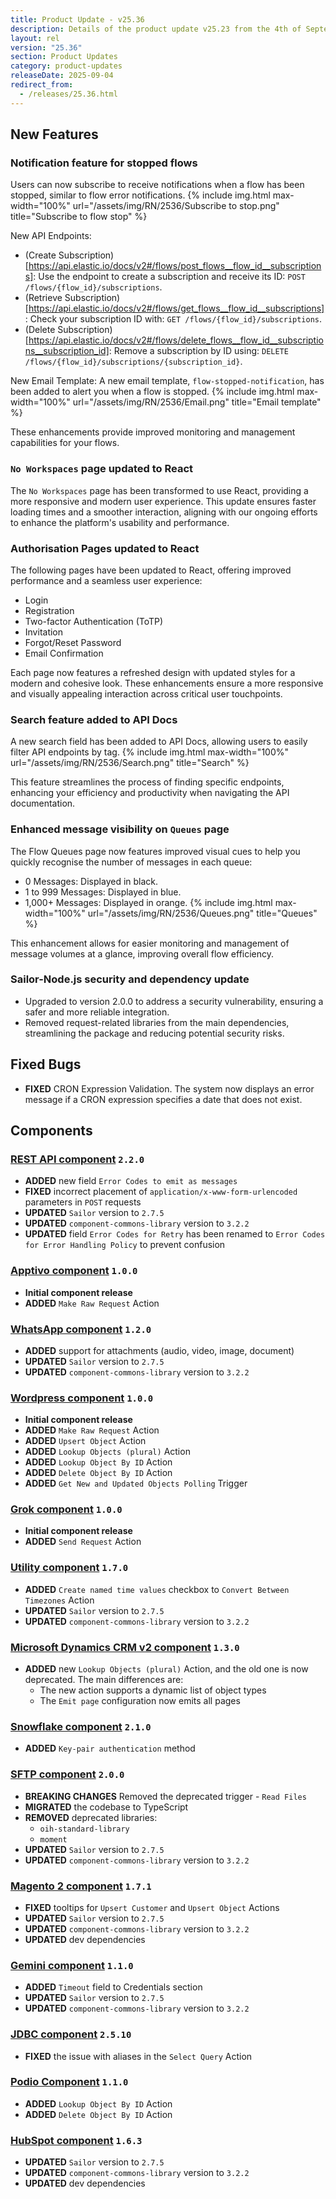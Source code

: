 ```yaml
---
title: Product Update - v25.36
description: Details of the product update v25.23 from the 4th of September 2025.
layout: rel
version: "25.36"
section: Product Updates
category: product-updates
releaseDate: 2025-09-04
redirect_from:
  - /releases/25.36.html
---
```


## New Features
### Notification feature for stopped flows
Users can now subscribe to receive notifications when a flow has been stopped, similar to flow error notifications.
{% include img.html max-width="100%" url="/assets/img/RN/2536/Subscribe to stop.png" title="Subscribe to flow stop" %}


New API Endpoints:
* (Create Subscription)[https://api.elastic.io/docs/v2#/flows/post_flows__flow_id__subscriptions]: Use the endpoint to create a subscription and receive its ID: `POST /flows/{flow_id}/subscriptions`.
* (Retrieve Subscription)[https://api.elastic.io/docs/v2#/flows/get_flows__flow_id__subscriptions]: Check your subscription ID with: `GET /flows/{flow_id}/subscriptions`.
* (Delete Subscription)[https://api.elastic.io/docs/v2#/flows/delete_flows__flow_id__subscriptions__subscription_id]: Remove a subscription by ID using: `DELETE /flows/{flow_id}/subscriptions/{subscription_id}`.

New Email Template: A new email template, `flow-stopped-notification`, has been added to alert you when a flow is stopped.
{% include img.html max-width="100%" url="/assets/img/RN/2536/Email.png" title="Email template" %}

These enhancements provide improved monitoring and management capabilities for your flows.

### `No Workspaces` page updated to React
The `No Workspaces` page has been transformed to use React, providing a more responsive and modern user experience.
This update ensures faster loading times and a smoother interaction, aligning with our ongoing efforts to enhance the platform's usability and performance.

### Authorisation Pages updated to React
The following pages have been updated to React, offering improved performance and a seamless user experience:
* Login
* Registration
* Two-factor Authentication (ToTP)
* Invitation
* Forgot/Reset Password
* Email Confirmation

Each page now features a refreshed design with updated styles for a modern and cohesive look.
These enhancements ensure a more responsive and visually appealing interaction across critical user touchpoints.

### Search feature added to API Docs
A new search field has been added to API Docs, allowing users to easily filter API endpoints by tag.
{% include img.html max-width="100%" url="/assets/img/RN/2536/Search.png" title="Search" %}

This feature streamlines the process of finding specific endpoints, enhancing your efficiency and productivity when navigating the API documentation.

### Enhanced message visibility on `Queues` page
The Flow Queues page now features improved visual cues to help you quickly recognise the number of messages in each queue:
* 0 Messages: Displayed in black.
* 1 to 999 Messages: Displayed in blue.
* 1,000+ Messages: Displayed in orange.
{% include img.html max-width="100%" url="/assets/img/RN/2536/Queues.png" title="Queues" %}

This enhancement allows for easier monitoring and management of message volumes at a glance, improving overall flow efficiency.

### Sailor-Node.js security and dependency update
* Upgraded to version 2.0.0 to address a security vulnerability, ensuring a safer and more reliable integration.
* Removed request-related libraries from the main dependencies, streamlining the package and reducing potential security risks.

## Fixed Bugs
*   **FIXED** CRON Expression Validation. The system now displays an error message if a CRON expression specifies a date that does not exist.

## Components
### [REST API component](/components/rest-api/) `2.2.0`
*   **ADDED** new field `Error Codes to emit as messages`
*   **FIXED** incorrect placement of `application/x-www-form-urlencoded` parameters in `POST` requests
*   **UPDATED** `Sailor` version to `2.7.5`
*   **UPDATED** `component-commons-library` version to `3.2.2`
*   **UPDATED** field `Error Codes for Retry` has been renamed to `Error Codes for Error Handling Policy` to prevent confusion

### [Apptivo component](/components/apptivo/) `1.0.0`
*   **Initial component release**
*   **ADDED** `Make Raw Request` Action

### [WhatsApp component](/components/whatsapp/) `1.2.0`
*   **ADDED** support for attachments (audio, video, image, document)
*   **UPDATED** `Sailor` version to `2.7.5`
*   **UPDATED** `component-commons-library` version to `3.2.2`

### [Wordpress component](/components/wordpress/) `1.0.0`
*   **Initial component release**
*   **ADDED** `Make Raw Request` Action
*   **ADDED** `Upsert Object` Action
*   **ADDED** `Lookup Objects (plural)` Action
*   **ADDED** `Lookup Object By ID` Action
*   **ADDED** `Delete Object By ID` Action
*   **ADDED** `Get New and Updated Objects Polling` Trigger

### [Grok component](/components/grok/) `1.0.0`
*   **Initial component release**
*   **ADDED** `Send Request` Action

### [Utility сomponent](/components/utility/) `1.7.0`
*   **ADDED** `Create named time values` checkbox to `Convert Between Timezones` Action
*   **UPDATED** `Sailor` version to `2.7.5`
*   **UPDATED** `component-commons-library` version to `3.2.2`

### [Microsoft Dynamics CRM v2 component](/components/msdynamics-crm-v2/) `1.3.0`
*   **ADDED** new `Lookup Objects (plural)` Action, and the old one is now deprecated. The main differences are:
    * The new action supports a dynamic list of object types
    * The `Emit page` configuration now emits all pages

### [Snowflake component](/components/snowflake/) `2.1.0`
*   **ADDED** `Key-pair authentication` method

### [SFTP component](/components/sftp/) `2.0.0`
*   **BREAKING CHANGES** Removed the deprecated trigger - `Read Files`
*   **MIGRATED** the codebase to TypeScript
*   **REMOVED** deprecated libraries:
    * `oih-standard-library`
    * `moment`
*   **UPDATED** `Sailor` version to `2.7.5`
*   **UPDATED** `component-commons-library` version to `3.2.2`

### [Magento 2 component](/components/magento2/) `1.7.1`
*   **FIXED** tooltips for `Upsert Customer` and `Upsert Object` Actions
*   **UPDATED** `Sailor` version to `2.7.5`
*   **UPDATED** `component-commons-library` version to `3.2.2`
*   **UPDATED** dev dependencies

### [Gemini component](/components/gemini-component/) `1.1.0`
*   **ADDED** `Timeout` field to Credentials section
*   **UPDATED** `Sailor` version to `2.7.5`
*   **UPDATED** `component-commons-library` version to `3.2.2`

### [JDBC component](/components/jdbc/) `2.5.10`
*   **FIXED** the issue with aliases in the `Select Query` Action

### [Podio Component](/components/podio/) `1.1.0`
*   **ADDED** `Lookup Object By ID` Action
*   **ADDED** `Delete Object By ID` Action

### [HubSpot component](/components/hubspot/) `1.6.3`
*   **UPDATED** `Sailor` version to `2.7.5`
*   **UPDATED** `component-commons-library` version to `3.2.2`
*   **UPDATED** dev dependencies